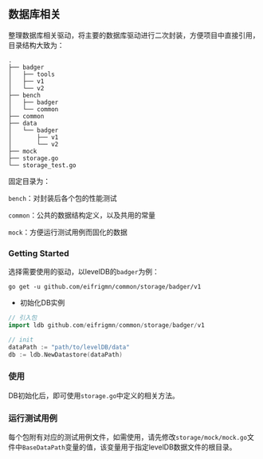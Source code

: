 ## 数据库相关

整理数据库相关驱动，将主要的数据库驱动进行二次封装，方便项目中直接引用，目录结构大致为：

~~~shell
.
├── badger
│   ├── tools
│   ├── v1
│   └── v2
├── bench
│   ├── badger
│   └── common
├── common
├── data
│   └── badger
│       ├── v1
│       └── v2
├── mock
├── storage.go
└── storage_test.go
~~~

固定目录为：

`bench`：对封装后各个包的性能测试

`common`：公共的数据结构定义，以及共用的常量

`mock`：方便运行测试用例而固化的数据

### Getting Started

选择需要使用的驱动，以levelDB的`badger`为例：

~~~shell
go get -u github.com/eifrigmn/common/storage/badger/v1
~~~

+ 初始化DB实例

~~~go
// 引入包
import ldb github.com/eifrigmn/common/storage/badger/v1

// init
dataPath := "path/to/levelDB/data"
db := ldb.NewDatastore(dataPath)
~~~

### 使用

DB初始化后，即可使用`storage.go`中定义的相关方法。

### 运行测试用例

每个包附有对应的测试用例文件，如需使用，请先修改`storage/mock/mock.go`文件中`BaseDataPath`变量的值，该变量用于指定levelDB数据文件的根目录。

